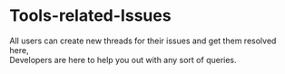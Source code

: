 # Tools-related-Issues
All users can create new threads for their issues and get them resolved here, 
<br>Developers are here to help you out with any sort of queries.